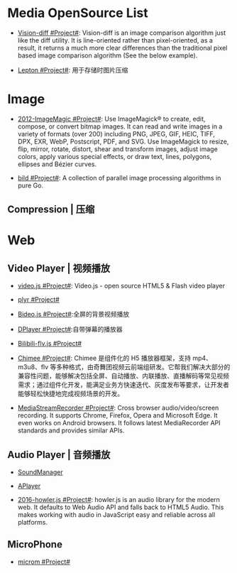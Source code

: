 # Media OpenSource List

- [Vision-diff #Project#](https://github.com/Meituan-Dianping/vision-diff): Vision-diff is an image comparison algorithm just like the diff utility. It is line-oriented rather than pixel-oriented, as a result, it returns a much more clear differences than the traditional pixel based image comparison algorithm (See the below example).

- [Lepton #Project#](https://github.com/dropbox/lepton): 用于存储时图片压缩

# Image

- [2012-ImageMagic #Project#](https://github.com/ImageMagick/ImageMagick): Use ImageMagick® to create, edit, compose, or convert bitmap images. It can read and write images in a variety of formats (over 200) including PNG, JPEG, GIF, HEIC, TIFF, DPX, EXR, WebP, Postscript, PDF, and SVG. Use ImageMagick to resize, flip, mirror, rotate, distort, shear and transform images, adjust image colors, apply various special effects, or draw text, lines, polygons, ellipses and Bézier curves.

- [bild #Project#](https://github.com/anthonynsimon/bild): A collection of parallel image processing algorithms in pure Go.

## Compression | 压缩

# Web

## Video Player | 视频播放

- [video.js #Project#](https://github.com/videojs/video.js): Video.js - open source HTML5 & Flash video player

- [plyr #Project#](https://github.com/Selz/plyr)

- [Bideo.js #Project#](https://rishabhp.github.io/bideo.js/):全屏的背景视频播放

- [DPlayer #Project#](https://github.com/DIYgod/DPlayer):自带弹幕的播放器

- [Bilibili-flv.js #Project#](https://github.com/Bilibili/flv.js)

- [Chimee #Project#](http://chimee.org/): Chimee 是组件化的 H5 播放器框架，支持 mp4、m3u8、flv 等多种格式，由奇舞团视频云前端组研发。它帮我们解决大部分的兼容性问题，能够解决包括全屏、自动播放、内联播放、直播解码等常见视频需求；通过组件化开发，能满足业务方快速迭代、灰度发布等要求，让开发者能够轻松快捷地完成视频场景的开发。

- [MediaStreamRecorder #Project#](https://github.com/streamproc/MediaStreamRecorder): Cross browser audio/video/screen recording. It supports Chrome, Firefox, Opera and Microsoft Edge. It even works on Android browsers. It follows latest MediaRecorder API standards and provides similar APIs.

## Audio Player | 音频播放

- [SoundManager](http://www.schillmania.com/projects/soundmanager2/demo/template/)

- [APlayer](https://github.com/DIYgod/APlayer)

- [2016-howler.js #Project#](https://github.com/goldfire/howler.js): howler.js is an audio library for the modern web. It defaults to Web Audio API and falls back to HTML5 Audio. This makes working with audio in JavaScript easy and reliable across all platforms.

## MicroPhone

- [microm #Project#](https://github.com/zzarcon/microm)
